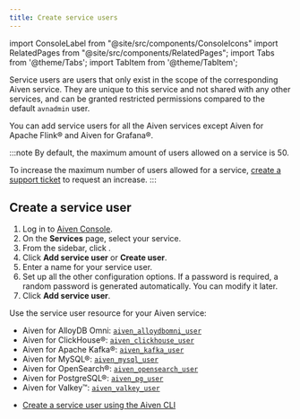 ```yaml
---
title: Create service users
---
```


import ConsoleLabel from "@site/src/components/ConsoleIcons"
import RelatedPages from "@site/src/components/RelatedPages";
import Tabs from '@theme/Tabs';
import TabItem from '@theme/TabItem';

Service users are users that only exist in the scope of the corresponding Aiven service.
They are unique to this service and not shared with any other services,
and can be granted restricted permissions compared to the default `avnadmin`
user.

You can add service users for all the Aiven services except Aiven for Apache Flink®
and Aiven for Grafana®.

:::note
By default, the maximum amount of users allowed on a service is 50.

To increase the maximum number of users allowed for a service,
[create a support ticket](/docs/platform/howto/support) to request an increase.
:::

## Create a service user

<Tabs groupId="group1">
<TabItem value="console" label="Console" default>

1.  Log in to [Aiven Console](https://console.aiven.io/).
1.  On the **Services** page, select your service.
1.  From the sidebar, click <ConsoleLabel name="serviceusers"/>.
1.  Click **Add service user** or **Create user**.
1.  Enter a name for your service user.
1.  Set up all the other configuration options. If a password is required,
    a random password is generated automatically. You can modify it later.
1.  Click **Add service user**.

</TabItem>
<TabItem value="terraform" label="Terraform">

Use the service user resource for your Aiven service:

- Aiven for AlloyDB Omni: [`aiven_alloydbomni_user`](https://registry.terraform.io/providers/aiven/aiven/latest/docs/resources/alloydbomni_user)
- Aiven for ClickHouse®: [`aiven_clickhouse_user`](https://registry.terraform.io/providers/aiven/aiven/latest/docs/resources/clickhouse_user)
- Aiven for Apache Kafka®: [`aiven_kafka_user`](https://registry.terraform.io/providers/aiven/aiven/latest/docs/resources/kafka_user)
- Aiven for MySQL®: [`aiven_mysql_user`](https://registry.terraform.io/providers/aiven/aiven/latest/docs/resources/mysql_user)
- Aiven for OpenSearch®: [`aiven_opensearch_user`](https://registry.terraform.io/providers/aiven/aiven/latest/docs/resources/opensearch_user)
- Aiven for PostgreSQL®: [`aiven_pg_user`](https://registry.terraform.io/providers/aiven/aiven/latest/docs/resources/pg_user)
- Aiven for Valkey™: [`aiven_valkey_user`](https://registry.terraform.io/providers/aiven/aiven/latest/docs/resources/valkey_user)

</TabItem>
</Tabs>

<RelatedPages/>

- [Create a service user using the Aiven CLI](/docs/tools/cli/service/user#avn-service-user-create)

